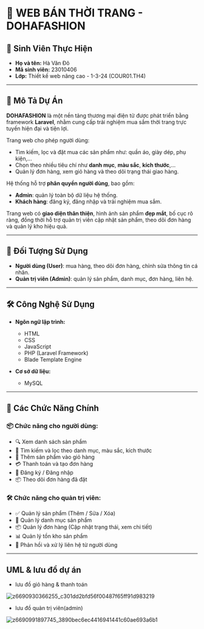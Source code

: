 
# 👗 WEB BÁN THỜI TRANG - DOHAFASHION

## 👤 Sinh Viên Thực Hiện
- **Họ và tên:** Hà Văn Đô  
- **Mã sinh viên:** 23010406  
- **Lớp:** Thiết kế web nâng cao - 1-3-24 (COUR01.TH4)

---

## 📄 Mô Tả Dự Án

**DOHAFASHION** là một nền tảng thương mại điện tử được phát triển bằng framework **Laravel**, nhằm cung cấp trải nghiệm mua sắm thời trang trực tuyến hiện đại và tiện lợi.

Trang web cho phép người dùng:
- Tìm kiếm, lọc và đặt mua các sản phẩm như: quần áo, giày dép, phụ kiện,...
- Chọn theo nhiều tiêu chí như **danh mục**, **màu sắc**, **kích thước**,...
- Quản lý đơn hàng, xem giỏ hàng và theo dõi trạng thái giao hàng.

Hệ thống hỗ trợ **phân quyền người dùng**, bao gồm:
- **Admin**: quản lý toàn bộ dữ liệu hệ thống.
- **Khách hàng**: đăng ký, đăng nhập và trải nghiệm mua sắm.

Trang web có **giao diện thân thiện**, hình ảnh sản phẩm **đẹp mắt**, bố cục rõ ràng, đồng thời hỗ trợ quản trị viên cập nhật sản phẩm, theo dõi đơn hàng và quản lý kho hiệu quả.

---

## 👥 Đối Tượng Sử Dụng
- **Người dùng (User)**: mua hàng, theo dõi đơn hàng, chỉnh sửa thông tin cá nhân.
- **Quản trị viên (Admin)**: quản lý sản phẩm, danh mục, đơn hàng, liên hệ.

---

## 🛠️ Công Nghệ Sử Dụng

- **Ngôn ngữ lập trình:**
  - HTML
  - CSS
  - JavaScript
  - PHP (Laravel Framework)
  - Blade Template Engine

- **Cơ sở dữ liệu:**
  - MySQL

---

## 🔑 Các Chức Năng Chính

### 📦 Chức năng cho người dùng:
- 🔍 Xem danh sách sản phẩm
- 🔎 Tìm kiếm và lọc theo danh mục, màu sắc, kích thước
- 🛒 Thêm sản phẩm vào giỏ hàng
- 💳 Thanh toán và tạo đơn hàng
- 👤 Đăng ký / Đăng nhập
- 📦 Theo dõi đơn hàng đã đặt

### 🛠️ Chức năng cho quản trị viên:
- ✅ Quản lý sản phẩm (Thêm / Sửa / Xóa)
- 📁 Quản lý danh mục sản phẩm
- 📦 Quản lý đơn hàng (Cập nhật trạng thái, xem chi tiết)
- 📊 Quản lý tồn kho sản phẩm
- 💬 Phản hồi và xử lý liên hệ từ người dùng

---

## UML & lưu đồ dự án
- lưu đồ giỏ hàng & thanh toán
  
![z6690930366255_c301dd2bfd56f00487f65ff91d983219](https://github.com/user-attachments/assets/b1fa4125-e771-42e0-9360-f5db3f83da05)
- lưu đồ quản trị viên(admin)

![z6690991897745_3890bec6ec4416941441c60ae693a6b1](https://github.com/user-attachments/assets/83c91ebe-a079-44ca-827a-6710426c6c76)


